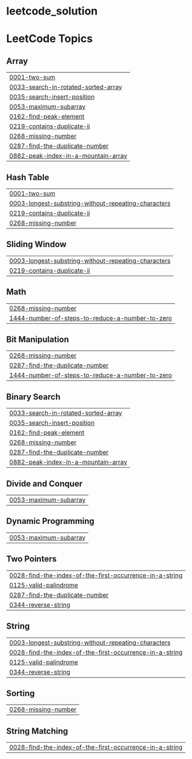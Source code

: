 # leetcode_solution

<!---LeetCode Topics Start-->
# LeetCode Topics
## Array
|  |
| ------- |
| [0001-two-sum](https://github.com/chandansharma65914/leetcode_solution/tree/master/0001-two-sum) |
| [0033-search-in-rotated-sorted-array](https://github.com/chandansharma65914/leetcode_solution/tree/master/0033-search-in-rotated-sorted-array) |
| [0035-search-insert-position](https://github.com/chandansharma65914/leetcode_solution/tree/master/0035-search-insert-position) |
| [0053-maximum-subarray](https://github.com/chandansharma65914/leetcode_solution/tree/master/0053-maximum-subarray) |
| [0162-find-peak-element](https://github.com/chandansharma65914/leetcode_solution/tree/master/0162-find-peak-element) |
| [0219-contains-duplicate-ii](https://github.com/chandansharma65914/leetcode_solution/tree/master/0219-contains-duplicate-ii) |
| [0268-missing-number](https://github.com/chandansharma65914/leetcode_solution/tree/master/0268-missing-number) |
| [0287-find-the-duplicate-number](https://github.com/chandansharma65914/leetcode_solution/tree/master/0287-find-the-duplicate-number) |
| [0882-peak-index-in-a-mountain-array](https://github.com/chandansharma65914/leetcode_solution/tree/master/0882-peak-index-in-a-mountain-array) |
## Hash Table
|  |
| ------- |
| [0001-two-sum](https://github.com/chandansharma65914/leetcode_solution/tree/master/0001-two-sum) |
| [0003-longest-substring-without-repeating-characters](https://github.com/chandansharma65914/leetcode_solution/tree/master/0003-longest-substring-without-repeating-characters) |
| [0219-contains-duplicate-ii](https://github.com/chandansharma65914/leetcode_solution/tree/master/0219-contains-duplicate-ii) |
| [0268-missing-number](https://github.com/chandansharma65914/leetcode_solution/tree/master/0268-missing-number) |
## Sliding Window
|  |
| ------- |
| [0003-longest-substring-without-repeating-characters](https://github.com/chandansharma65914/leetcode_solution/tree/master/0003-longest-substring-without-repeating-characters) |
| [0219-contains-duplicate-ii](https://github.com/chandansharma65914/leetcode_solution/tree/master/0219-contains-duplicate-ii) |
## Math
|  |
| ------- |
| [0268-missing-number](https://github.com/chandansharma65914/leetcode_solution/tree/master/0268-missing-number) |
| [1444-number-of-steps-to-reduce-a-number-to-zero](https://github.com/chandansharma65914/leetcode_solution/tree/master/1444-number-of-steps-to-reduce-a-number-to-zero) |
## Bit Manipulation
|  |
| ------- |
| [0268-missing-number](https://github.com/chandansharma65914/leetcode_solution/tree/master/0268-missing-number) |
| [0287-find-the-duplicate-number](https://github.com/chandansharma65914/leetcode_solution/tree/master/0287-find-the-duplicate-number) |
| [1444-number-of-steps-to-reduce-a-number-to-zero](https://github.com/chandansharma65914/leetcode_solution/tree/master/1444-number-of-steps-to-reduce-a-number-to-zero) |
## Binary Search
|  |
| ------- |
| [0033-search-in-rotated-sorted-array](https://github.com/chandansharma65914/leetcode_solution/tree/master/0033-search-in-rotated-sorted-array) |
| [0035-search-insert-position](https://github.com/chandansharma65914/leetcode_solution/tree/master/0035-search-insert-position) |
| [0162-find-peak-element](https://github.com/chandansharma65914/leetcode_solution/tree/master/0162-find-peak-element) |
| [0268-missing-number](https://github.com/chandansharma65914/leetcode_solution/tree/master/0268-missing-number) |
| [0287-find-the-duplicate-number](https://github.com/chandansharma65914/leetcode_solution/tree/master/0287-find-the-duplicate-number) |
| [0882-peak-index-in-a-mountain-array](https://github.com/chandansharma65914/leetcode_solution/tree/master/0882-peak-index-in-a-mountain-array) |
## Divide and Conquer
|  |
| ------- |
| [0053-maximum-subarray](https://github.com/chandansharma65914/leetcode_solution/tree/master/0053-maximum-subarray) |
## Dynamic Programming
|  |
| ------- |
| [0053-maximum-subarray](https://github.com/chandansharma65914/leetcode_solution/tree/master/0053-maximum-subarray) |
## Two Pointers
|  |
| ------- |
| [0028-find-the-index-of-the-first-occurrence-in-a-string](https://github.com/chandansharma65914/leetcode_solution/tree/master/0028-find-the-index-of-the-first-occurrence-in-a-string) |
| [0125-valid-palindrome](https://github.com/chandansharma65914/leetcode_solution/tree/master/0125-valid-palindrome) |
| [0287-find-the-duplicate-number](https://github.com/chandansharma65914/leetcode_solution/tree/master/0287-find-the-duplicate-number) |
| [0344-reverse-string](https://github.com/chandansharma65914/leetcode_solution/tree/master/0344-reverse-string) |
## String
|  |
| ------- |
| [0003-longest-substring-without-repeating-characters](https://github.com/chandansharma65914/leetcode_solution/tree/master/0003-longest-substring-without-repeating-characters) |
| [0028-find-the-index-of-the-first-occurrence-in-a-string](https://github.com/chandansharma65914/leetcode_solution/tree/master/0028-find-the-index-of-the-first-occurrence-in-a-string) |
| [0125-valid-palindrome](https://github.com/chandansharma65914/leetcode_solution/tree/master/0125-valid-palindrome) |
| [0344-reverse-string](https://github.com/chandansharma65914/leetcode_solution/tree/master/0344-reverse-string) |
## Sorting
|  |
| ------- |
| [0268-missing-number](https://github.com/chandansharma65914/leetcode_solution/tree/master/0268-missing-number) |
## String Matching
|  |
| ------- |
| [0028-find-the-index-of-the-first-occurrence-in-a-string](https://github.com/chandansharma65914/leetcode_solution/tree/master/0028-find-the-index-of-the-first-occurrence-in-a-string) |
<!---LeetCode Topics End-->